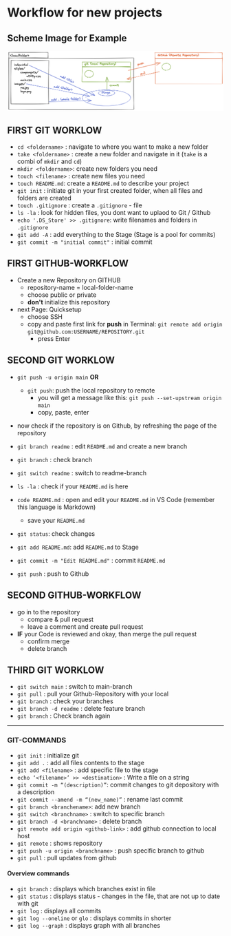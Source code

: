 # Workflow for new projects

## Scheme Image for Example

![](./images/git-github-workflow.png)

## FIRST GIT WORKLOW

- `cd <foldername>` : navigate to where you want to make a new folder
- `take <foldername>` : create a new folder and navigate in it (`take` is a combi of `mkdir` and `cd`)
- `mkdir <foldername>`: create new folders you need
- `touch <filename>` : create new files you need
- `touch README.md`: create a `README.md` to describe your project
- `git init` : initiate git in your first created folder, when all files and folders are created
- `touch .gitignore` : create a `.gitignore` - file
- `ls -la` : look for hidden files, you dont want to uplaod to Git / Github
- `echo '.DS_Store' >> .gitignore`: write filenames and folders in `.gitignore`
- `git add -A` : add everything to the Stage (Stage is a pool for commits)
- `git commit -m "initial commit"` : initial commit

## FIRST GITHUB-WORKFLOW

- Create a new Repository on GITHUB
  - repository-name = local-folder-name
  - choose public or private
  - **don't** initialize this repository
- next Page: Quicksetup
  - choose SSH
  - copy and paste first link for **push** in Terminal: `git remote add origin git@github.com:USERNAME/REPOSITORY.git`
    - press Enter

## SECOND GIT WORKLOW

- `git push -u origin main` **OR**

  - `git push`: push the local repository to remote
    - you will get a message like this: `git push --set-upstream origin main`
    - copy, paste, enter

- now check if the repository is on Github, by refreshing the page of the repository

- `git branch readme` : edit `README.md` and create a new branch
- `git branch` : check branch
- `git switch readme` : switch to readme-branch
- `ls -la` : check if your `README.md` is here
- `code README.md` : open and edit your `README.md` in VS Code (remember this language is Markdown)
  - save your `README.md`
- `git status`: check changes
- `git add README.md`: add `README.md` to Stage
- `git commit -m "Edit README.md"` : commit `README.md`
- `git push` : push to Github

## SECOND GITHUB-WORKFLOW

- go in to the repository
  - compare & pull request
  - leave a comment and create pull request
- **IF** your Code is reviewed and okay, than merge the pull request
  - confirm merge
  - delete branch

## THIRD GIT WORKLOW

- `git switch main` : switch to main-branch
- `git pull` : pull your Github-Repository with your local
- `git branch` : check your branches
- `git branch -d readme` : delete feature branch
- `git branch` : Check branch again

---

### GIT-COMMANDS

- `git init` : initialize git
- `git add .` : add all files contents to the stage
- `git add <filename>` : add specific file to the stage
- `echo ‘<filename>’ >> <destination>` : Write a file on a string
- `git commit -m “(description)”`: commit changes to git depository with a description
- `git commit --amend -m “(new_name)”` : rename last commit
- `git branch <branchename>`: add new branch
- `git switch <branchname>` : switch to specific branch
- `git branch -d <branchname>` : delete branch
- `git remote add origin <github-link>` : add github connection to local host
- `git remote` : shows repository
- `git push -u origin <branchname>` : push specific branch to github
- `git pull` : pull updates from github

#### Overview commands

- `git branch` : displays which branches exist in file
- `git status` : displays status - changes in the file, that are not up to date with git
- `git log` : displays all commits
- `git log --oneline` or `glo` : displays commits in shorter
- `git log --graph` : displays graph with all branches
